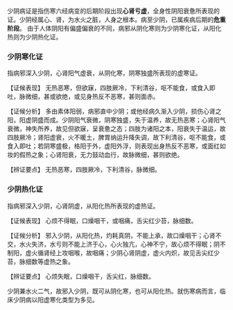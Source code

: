 少阴病证是指伤寒六经病变的后期阶段出现**心肾亏虚**，全身性阴阳衰惫所表现的证。少阴经属心、肾，为水火之脏，人身之根本。病至少阴，已属疾病后期的**危重阶段**。
由于人体阴阳有偏盛偏衰的不同，病邪从阴化寒则为少阴寒化证，从阳化热则为少阴热化证。

### 少阴寒化证 
指病邪深入少阴，心肾阳气虚衰，从阴化寒，阴寒独盛所表现的虚寒证。

【证候表现】
无热恶寒，但欲寐，四肢厥冷，下利清谷，呕不能食，或食入即吐，脉微细，甚或欲绝，或见身热反不恶寒，甚则面赤。

【证候分析】
多由素体阳弱，病邪直中少阴；或他经病久渐入少阴，损伤心肾之阳，阳虚阴盛而成。少阴阳气衰微，阴寒独盛，失于温养，故无热恶寒；心肾阳气衰微，神失所养，故见但欲寐，呈衰惫之态；四肢为诸阳之本，阳衰失于温运，故四肢厥冷；肾阳虚衰，火不暖土，脾胃纳运升降失调，故下利清谷，呕不能食，或食入即吐；若阴寒盛极，格阳于外，虚阳外浮，则表现出身热反不恶寒，或面红如妆的假热之象；心肾阳衰，无力鼓动血行，故脉微细，甚则欲绝。

【辨证要点】
无热恶寒，四肢厥冷，下利清谷，脉微细。

### 少阴热化证 
指病邪深入少阴，心肾阴虚，从阳化热所表现的虚热证。

【证候表现】
心烦不得眠，口燥咽干，或咽痛，舌尖红少苔，脉细数。

【证候分析】
邪入少阴，从阳化热，灼耗真阴，不能上承，故口燥咽干；心肾不交，水火失济，水亏则不能上济于心，心火独亢，心神不宁，故心烦不得眠；阴不制阳，虚火循肾经上攻咽喉，故咽痛；少阴心肾阴虚，虚火内炽，故见舌尖红少苔，脉细数等虚热之象。

【辨证要点】
心烦失眠，口燥咽干，舌尖红，脉细数。

少阴兼水火二气，故邪入少阴，既可从阴化寒，也可从阳化热。就伤寒病而言，临床少阴病以阳虚寒化类型为多见。